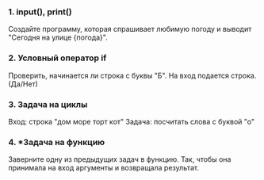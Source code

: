 ### 1. input(), print()

Создайте программу, которая спрашивает любимую погоду и выводит "Сегодня на улице {погода}".

### 2. Условный оператор if

Проверить, начинается ли строка с буквы "Б". На вход подается строка. (Да/Нет)

### 3. Задача на циклы

Вход: строка "дом море торт кот"
Задача: посчитать слова с буквой "о"

### 4. *Задача на функцию

Заверните одну из предыдущих задач в функцию. Так, чтобы она принимала на вход аргументы и возвращала результат.